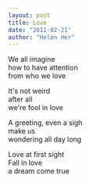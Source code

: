 ```yaml
---
layout: post
title: Love
date: "2011-02-21"
author: "Helen Her"
---
```

We all imagine  
how to have attention  
from who we love

It's not weird  
after all  
we're fool in love  

A greeting, even a sigh  
make us  
wondering all day long  

Love at first sight  
Fall in love  
a dream come true  

